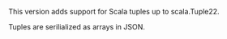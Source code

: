 This version adds support for Scala tuples up to scala.Tuple22.

Tuples are serilialized as arrays in JSON.